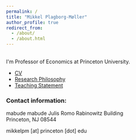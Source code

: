 ```yaml
---
permalink: /
title: "Mikkel Plagborg-Møller"
author_profile: true
redirect_from: 
  - /about/
  - /about.html
---
```


\
I'm Professor of Economics at Princeton University.

- [CV](files/CV1.pdf)
- [Research Philosophy](files/rp1.pdf)
- [Teaching Statement](files/teach.pdf)

### Contact information:
mabude mabude
Julis Romo Rabinowitz Building\
Princeton, NJ 08544

mikkelpm [at] princeton [dot] edu

